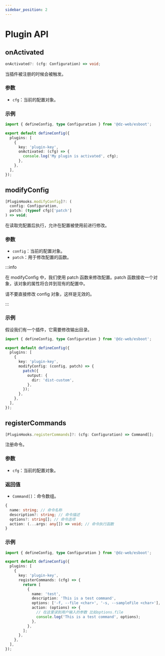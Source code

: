 ```yaml
---
sidebar_position: 2
---
```


# Plugin API

## onActivated

```ts
onActivated?: (cfg: Configuration) => void;
```

当插件被注册的时候会被触发。

### 参数

- `cfg`：当前的配置对象。

### 示例

```ts
import { defineConfig, type Configuration } from '@dz-web/esboot';

export default defineConfig({
  plugins: [
    {
      key: 'plugin-key',
      onActivated: (cfg) => {
        console.log('My plugin is activated', cfg);
      },
    },
  ],
});
```

## modifyConfig

```ts
[PluginHooks.modifyConfig]?: (
  config: Configuration,
  patch: (typeof cfg)['patch']
) => void;
```

在读取完配置后执行，允许在配置被使用前进行修改。

### 参数

- `config`：当前的配置对象。
- `patch`：用于修改配置的函数。

:::info

在 modifyConfig 中，我们使用 patch 函数来修改配置。patch 函数接收一个对象，该对象的属性将合并到现有的配置中。

请不要直接修改 config 对象，这样是无效的。

:::

### 示例

假设我们有一个插件，它需要修改输出目录。

```ts
import { defineConfig, type Configuration } from '@dz-web/esboot';

export default defineConfig({
  plugins: [
    {
      key: 'plugin-key',
      modifyConfig: (config, patch) => {
        patch({
          output: {
            dir: 'dist-custom',
          },
        });
      },
    },
  ],
});
```

## registerCommands

```ts
[PluginHooks.registerCommands]?: (cfg: Configuration) => Command[];
```

注册命令。

### 参数

- `cfg`：当前的配置对象。

### 返回值

- `Command[]`：命令数组。

```ts
{
  name: string; // 命令名称
  description?: string; // 命令描述
  options?: string[]; // 命令选项
  action: (...args: any[]) => void; // 命令执行函数
}
```

### 示例

```ts
import { defineConfig, type Configuration } from '@dz-web/esboot';

export default defineConfig({
  plugins: [
    {
      key: 'plugin-key',
      registerCommands: (cfg) => {
        return [
          {
            name: 'test',
            description: 'This is a test command',
            options: ['-f, --file <char>', '-s, --sampleFile <char>'],
            action: (options) => {
              // 在这里读到用户输入的参数 比如options.file
              console.log('This is a test command', options);
            },
          },
        ];
      },
    },
  ],
});
```
